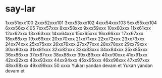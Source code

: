 # say-lar
1xxx51xxx100
2xxx52xxx101
3xxx53xxx102
4xxx54xxx103
5xxx55xxx104
6xxx56xxx105
7xxx57xxx
8xxx58xxx
9xxx59xxx
10xx60xxx
11xx61xxx
12xx62xxx
13xx63xxx
14xx64xxx
15xx65xxx
16xx66xxx
17xx67xxx
18xx68xxx
19xx69xxx
20xx70xxx
21xx71xxx
22xx72xxx
23xx73xxx
24xx74xxx
25xx75xxx
26xx76xxx
27xx77xxx
28xx78xxx
29xx79xxx
30xx80xxx
31xx81xxx
32xx82xxx
33xx83xxx
34xx84xxx
35xx85xxx
36xx86xxx
37xx87xxx
38xx88xxx
39xx89xxx
40xx90xxx
41xx91xxx
42xx92xxx
43xx93xxx
44xx94xxx
45xx95xxx
46xx96xxx
47xx97xxx
48xx98xxx
49xx99xxx
50 xxxx Yukarı yandan devam et
Yukarı yandan devam et

